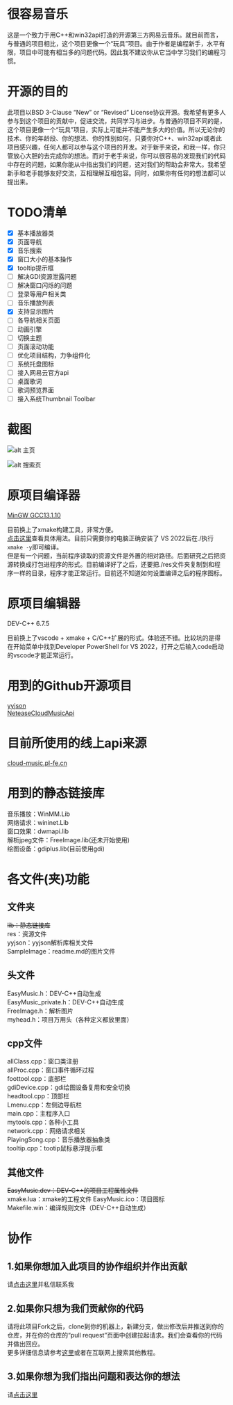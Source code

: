 # 很容易音乐
这是一个致力于用C++和win32api打造的开源第三方网易云音乐。就目前而言，与普通的项目相比，这个项目更像一个“玩具”项目。由于作者是编程新手，水平有限，项目中可能有相当多的问题代码。因此我不建议你从它当中学习我们的编程习惯。

# 开源的目的
此项目以BSD 3-Clause “New” or “Revised” License协议开源。我希望有更多人参与到这个项目的贡献中，促进交流，共同学习与进步。与普通的项目不同的是，这个项目更像一个“玩具”项目，实际上可能并不能产生多大的价值。所以无论你的技术、你的年龄段、你的想法、你的性别如何，只要你对C++、win32api或者此项目感兴趣，任何人都可以参与这个项目的开发。对于新手来说，和我一样，你只管放心大胆的去完成你的想法。而对于老手来说，你可以很容易的发现我们的代码中存在的问题，如果你能从中指出我们的问题，这对我们的帮助会非常大。我希望新手和老手能够友好交流，互相理解互相包容。同时，如果你有任何的想法都可以提出来。
# TODO清单

- [x] 基本播放器类
- [x] 页面导航
- [x] 音乐搜索
- [x] 窗口大小的基本操作
- [x] tooltip提示框
- [ ] 解决GDI资源泄露问题
- [ ] 解决窗口闪烁的问题
- [ ] 登录等用户相关类
- [ ] 音乐播放列表
- [x] 支持显示图片
- [ ] 各导航相关页面
- [ ] 动画引擎
- [ ] 切换主题
- [ ] 页面滚动功能
- [ ] 优化项目结构，力争组件化
- [ ] 系统托盘图标
- [ ] 接入网易云官方api
- [ ] 桌面歌词
- [ ] 歌词预览界面
- [ ] 接入系统Thumbnail Toolbar

# 截图
![alt 主页](./SampleImage/1.png)  

![alt 搜索页](./SampleImage/2.png)  

# 原项目编译器
[MinGW GCC13.1.10](https://github.com/niXman/mingw-builds-binaries)

目前换上了xmake构建工具，非常方便。  
[点击这里](https://github.com/heyManNice/EasyMusic/issues/3)查看具体用法。目前只需要你的电脑正确安装了 VS 2022后在./执行```xmake -y```即可编译。  
但是有一个问题，当前程序读取的资源文件是外置的相对路径。后面研究之后把资源转换成打包进程序的形式。目前编译好了之后，还要把./res文件夹复制到和程序一样的目录，程序才能正常运行。目前还不知道如何设置编译之后的程序图标。

# 原项目编辑器
DEV-C++ 6.7.5

目前换上了vscode + xmake + C/C++扩展的形式。体验还不错。比较坑的是得在开始菜单中找到Developer PowerShell for VS 2022，打开之后输入code启动的vscode才能正常运行。
# 用到的Github开源项目
[yyjson](https://github.com/ibireme/yyjson)  
[NeteaseCloudMusicApi](https://github.com/Binaryify/NeteaseCloudMusicApi)

# 目前所使用的线上api来源
[cloud-music.pl-fe.cn](http://cloud-music.pl-fe.cn/)

# 用到的静态链接库
音乐播放：WinMM.Lib  
网络请求：wininet.Lib  
窗口效果：dwmapi.lib  
解析jpeg文件：FreeImage.lib(还未开始使用)  
绘图设备：gdiplus.lib(目前使用gdi)

# 各文件(夹)功能
## 文件夹
~~lib：静态链接库~~  
res：资源文件  
yyjson：yyjson解析库相关文件  
SampleImage：readme.md的图片文件
## 头文件
EasyMusic.h：DEV-C++自动生成  
EasyMusic_private.h：DEV-C++自动生成  
FreeImage.h：解析图片  
myhead.h：项目万用头（各种定义都放里面）
## cpp文件
allClass.cpp：窗口类注册  
allProc.cpp：窗口事件循环过程  
foottool.cpp：底部栏  
gdiDevice.cpp：gdi绘图设备复用和安全切换  
headtool.cpp：顶部栏  
Lmenu.cpp：左侧边导航栏  
main.cpp：主程序入口  
mytools.cpp：各种小工具  
network.cpp：网络请求相关  
PlayingSong.cpp：音乐播放器抽象类  
tooltip.cpp：tootip鼠标悬浮提示框
## 其他文件
~~EasyMusic.dev：DEV-C++的项目工程属性文件~~  
xmake.lua：xmake的工程文件
EasyMusic.ico：项目图标  
Makefile.win：编译规则文件（DEV-C++自动生成）
# 协作
## 1.如果你想加入此项目的协作组织并作出贡献  
请[点击这里](https://space.bilibili.com/226975720)并私信联系我

## 2.如果你只想为我们贡献你的代码  
请将此项目Fork之后，clone到你的机器上，新建分支，做出修改后并推送到你的仓库，并在你的仓库的“pull request”页面中创建拉起请求。我们会查看你的代码并做出回应。  
更多详细信息请参考[这里](https://docs.github.com/zh/pull-requests/collaborating-with-pull-requests/proposing-changes-to-your-work-with-pull-requests/about-pull-requests)或者在互联网上搜索其他教程。

## 3.如果你想为我们指出问题和表达你的想法  
请[点击这里](https://github.com/heyManNice/EasyMusic/issues/new)

